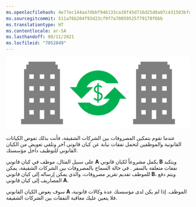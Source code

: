```yaml
---
ms.openlocfilehash: 4e77ec144aa7dbbf946133ca38f45d716d25d8a07c431503bfdcdcee6611f4f4
ms.sourcegitcommit: 511a76b204f93d23cf9f7a70059525f79170f6bb
ms.translationtype: HT
ms.contentlocale: ar-SA
ms.lasthandoff: 08/11/2021
ms.locfileid: "7052849"
---
```

 
![ صورة توضح انتقال الأموال بين الشركات.](../media/intercompany-expenses-c.png)


عندما تقوم بتمكين المصروفات بين الشركات الشقيقة، فأنت بذلك تفوض الكيانات القانونية والموظفين لتحمل نفقات نيابة عن كيان قانوني آخر وتلقي تعويض من الكيان القانوني للتوظيف داخل مؤسستك. 

على سبيل المثال، موظف في كيان قانوني **A** يكمل مشروعاً لكيان قانوني **B** ويتكبد نفقات متعلقة بالسفر . في حالة السماح بالمصروفات بين الشركات الشقيقة، يمكن للموظف تقديم تقرير مصروفات، والذي يمكن إرساله إلى كيان قانوني **B**، ويتم دفع المصاريف إلى كيان قانوني **A**. 

سوف يعوض الكيان القانوني **A** الموظف. إذا لم يكن لدى مؤسستك عدة وكالات قانونية، فلا يتعين عليك معاقبة النفقات بين الشركات الشقيقة.


